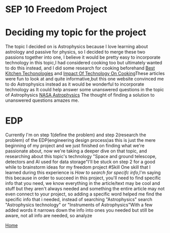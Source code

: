 #  SEP 10 Freedom Project

# Deciding my topic for the project
The topic I decided on is Astrophysics because I love learning about astrology and passive for physics, so I decided to merge these two passions together into one, I believe it would be pretty easy to incorporate technology in this topic,I had considered cooking too but ultimately wanted to do this instead, and I did some research for cooking beforehand [Best Kitchen Techonologies](https://www.pcmag.com/picks/the-best-smart-kitchen-appliances) and [Impact Of Technology On Cooking](https://daxcooke.net/culinary-evolution-the-impact-of-technology-on-food-preparation/)These articles were fun to look at and quite informative,but this one website convinced me to do Astrophysics instead as it would be wonderful to incorporate technology as It could help answer some unanswered questions in the topic of Astrophysics [NASA Astrophysics](https://science.nasa.gov/astrophysics/) The thought of finding a solution to unanswered questions amazes me.

# EDP
Currently I'm on step 1(define the problem) and step 2(research the problem) of the EDP(engineering design process)as this is just the mere beginning of my project and we just finished on finding what we're passionate about, now we're taking a deeper dive on that topic, and researching about this topic's technology "Space and ground telescope, detectors and AI used for data storage"I'll be stuck on step 2 for a good while to brainstorm ideas for my freedom project
#Skill 
One skill that I learned during this experience is _How to search for specifc info_,I'm saying this because in order to succeed in this project, you'll need to find specific info that you need, we know everything in the article/text may be cool and stuff but they aren't always needed and something the entire article may not even connect to your project, so adding a specific word helped me find the specific info that i needed, instead of searching "Astrophysics" search "Astrophysics technology" or "Instruments of Astrophysics"With a few added words it narrows down the info into ones you needed but still be aware, not all info are needed, so analyze  


[Home](../README.md)
